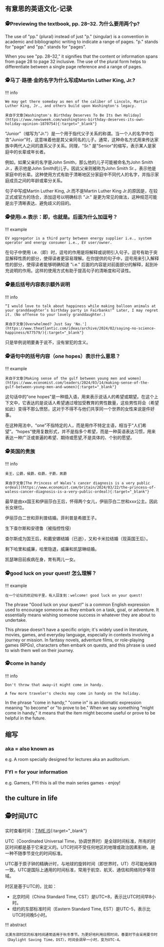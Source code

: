 ## 有意思的英语文化-记录

### 🕵️Previewing the textbook, pp. 28–32.  为什么要用两个p?

The use of "pp." (plural) instead of just "p." (singular) is a convention in academic and bibliographic writing to indicate a range of pages. "p." stands for "page" and "pp." stands for "pages".

When you see "pp. 28–32," it signifies that the content or information spans from page 28 to page 32 inclusive. The use of the plural form helps to differentiate between a single page reference and a range of pages.

### 🕵️马丁·路德·金的名字为什么写成Martin Luther King, Jr.?
!!! info
        
    We may get there someday as men of the caliber of Lincoln, Martin Luther King, Jr., and others build upon Washington's legacy.

    来自于文章[Washington's Birthday Deserves To Be Its Own Holiday](https://www.newsweek.com/washingtons-birthday-deserves-its-own-holiday-opinion-1870754){:target="_blank"}

"Junior"（缩写为"Jr."）是一个用于指代父子关系的称谓。当一个人的名字中包含"Junior"时，这意味着他是其父亲同名的儿子。通常，这种命名方式用来传达家族中两代人之间的直系父子关系。同理，"Sr." 是"Senior"的缩写，表示某人是家庭中的长辈或年长者。

例如，如果父亲的名字是John Smith，那么他的儿子可能被命名为John Smith Jr.，表示他是John Smith的儿子。因此父亲则被称为John Smith Sr.，表示他是家庭中的长辈。这种使用方式有助于清晰地区分家庭中不同代人的名字，并指示家庭成员之间的年龄或辈分关系。

句子中写成Martin Luther King, Jr.而不是Martin Luther King Jr.的原因是，在较正式或官方的场合，添加逗号以明确标示 "Jr." 是更为常见的做法，这种规范可能是出于清晰表达、避免歧义的目的。

### 🕵️使用i.e.表示：即，也就是。后面为什么加逗号？
!!! example

    EV aggregator is a third party between energy supplier i.e., system operator and energy consumer i.e., EV user/owner.

在句子中使用 i.e.（即）时，逗号的作用是将解释或说明引入句子。逗号有助于突显解释性质的部分，使得读者更容易理解。在你提供的句子中，逗号用来引入解释性的部分，使得读者能够明确知道 "i.e." 后面的内容是对前面部分的解释，起到补充说明的作用。这样的使用方式有助于提高句子的清晰度和可读性。

### 🕵️最后括号内容表示额外说明
!!! info

    “I would love to talk about happiness while making balloon animals at your granddaughter’s birthday party in Fairbanks!” Later, I may regret it. (No offense to your lovely granddaughter.)

    来自于文章[Overwhelmed? Just Say 'No.'](https://www.theatlantic.com/ideas/archive/2024/02/saying-no-science-happiness/677579/){:target="_blank"}

只是举例说明要勇于说不，没有冒犯的含义。

### 🕵️语句中的括号内容（one hopes）表示什么意思？
!!! example

    来自于文章[Making sense of the gulf between young men and women](https://www.economist.com/leaders/2024/03/14/making-sense-of-the-gulf-between-young-men-and-women){:target="_blank"}

这句话中的“one hopes”是一种插入语，用来表示说话人的希望或期望。在这个上下文中，它表达的是说话人希望通过增加受教育的男性数量，这些男性将会（希望如此）变得不那么愤怒，这对于不得不与他们共享同一个世界的女性来说是件好事。

在这种用法中，“one”不指特定的人，而是用作不特定主语，相当于“人们希望”。“hopes”使用复数形式，并不是指多个希望，而是一种英语表达习惯，用来表达一种广泛或普遍的希望、期待或愿望,不是具体的、个别的愿望。

### 🕵️英国的贵族
!!! info

    亲王，公爵，侯爵，伯爵，子爵，男爵

    来自于文章[The Princess of Wales’s cancer diagnosis is a very public ordeal](https://www.economist.com/britain/2024/03/22/the-princess-of-waless-cancer-diagnosis-is-a-very-public-ordeal){:target="_blank"}

最早是由xx国王和伊丽莎白王后，怀得两个女儿，伊丽莎白二世和xxx公主。因此长女继位。

伊丽莎白二世和菲利普结婚。菲利普是希腊王子。

生下查尔斯和安德鲁（被指控性侵）

查尔斯成为国王后，和戴安娜结婚（已逝），又和卡米拉结婚（现英国王后）。

剩下哈里和威廉，哈里隐退，威廉和凯瑟琳结婚。

凯瑟琳目前疾病在身，育有两儿一女。


### 🕵️good luck on your quest! 怎么理解？
!!! example

    在一个论坛的欢迎帖子里，有人回复到：welcome! good luck on your quest!

The phrase "Good luck on your quest!" is a common English expression used to encourage someone as they embark on a task, goal, or adventure. It essentially means wishing someone success in whatever they are about to undertake.

This phrase doesn't have a specific origin; it's widely used in literature, movies, games, and everyday language, especially in contexts involving a journey or mission. In fantasy novels, adventure films, or role-playing games (RPGs), characters often embark on quests, and this phrase is used to wish them well on their journey.

### 🕵️come in handy
!!! info

    Don't throw that away—it might come in handy.

    A few more traveler's checks may come in handy on the holiday.

In the phrase "come in handy," "come in" is an idiomatic expression meaning "to become" or "to prove to be." When we say something "might come in handy," it means that the item might become useful or prove to be helpful in the future.

## 缩写

### aka = also known as

e.g.  A room specially designed for lectures aka an auditorium.

### FYI = for your information
e.g.  Gamers, FYI this is all the main series games - enjoy!



## the culture in life

## 🕵️时间UTC

实时查看时间：[TIME.IS](https://time.is/zh/){:target="_blank"}

UTC（Coordinated Universal Time，协调世界时）是全球时间标准，所有的时区时间都是基于它来定义的。UTC时间不受任何地区的地理或政治因素影响，是一种不随季节变化的时间标准。

UTC基于原子钟的精确计时，与地球的旋转时间（即世界时，UT）尽可能地保持一致。UTC是国际上通用的时间标准，常用于航空、航天、通信和网络同步等领域。

时区是基于UTC的，比如：

- 北京时间（China Standard Time, CST）是UTC+8，表示比UTC时间早8小时。
- 纽约的东部标准时间（Eastern Standard Time, EST）是UTC-5，表示比UTC时间晚5小时。

!!! abstract

    北美东部时区的标准时间通常适用于秋冬季节。为更好地利用日照时间，春夏时节会采用夏令时（Daylight Saving Time，DST），时间会调早一小时，变为UTC-4。